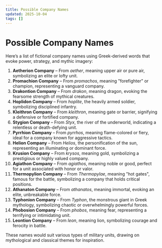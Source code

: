 ```yaml
---
title: Possible Company Names
updated: 2025-10-04
tags: []
---
```


# Possible Company Names

Here’s a list of fictional company names using Greek-derived words that evoke power, strategy, and mythic imagery:

1. **Aetherion Company** – From *aether*, meaning upper air or pure air, symbolizing an elite or lofty unit.
2. **Promachion Company** – From *promachos*, meaning "forefighter" or champion, representing a vanguard company.
3. **Drakontion Company** – From *drakon*, meaning dragon, evoking the fearsome strength of mythical creatures.
4. **Hoplidon Company** – From *hoplite*, the heavily armed soldier, symbolizing disciplined infantry.
5. **Kleithron Company** – From *kleithron*, meaning gate or barrier, signifying a defensive or fortified company.
6. **Stygion Company** – From *Styx*, the river of the underworld, indicating a relentless or death-defying unit.
7. **Pyrrhion Company** – From *pyrrhos*, meaning flame-colored or fiery, ideal for a company known for aggressive tactics.
8. **Helion Company** – From *Helios*, the personification of the sun, representing an illuminating or dominant force.
9. **Krusion Company** – From *krysos*, meaning gold, symbolizing a prestigious or highly valued company.
10. **Agiathon Company** – From *agiathos*, meaning noble or good, perfect for a unit associated with honor or valor.
11. **Thermopylion Company** – From *Thermopylae*, meaning "hot gates", famous for the battle, symbolizing a company that holds critical positions.
12. **Athanaton Company** – From *athanatos*, meaning immortal, evoking an elite, unbreakable force.
13. **Typhonion Company** – From *Typhon*, the monstrous giant in Greek mythology, symbolizing chaotic or overwhelmingly powerful forces.
14. **Phobosion Company** – From *phobos*, meaning fear, representing a terrifying or intimidating unit.
15. **Leontion Company** – From *leon*, meaning lion, symbolizing courage and ferocity in battle.

These names would suit various types of military units, drawing on mythological and classical themes for inspiration.
